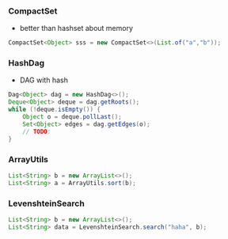 ### CompactSet 
- better than hashset about memory
```java
CompactSet<Object> sss = new CompactSet<>(List.of("a","b"));
```

### HashDag 
- DAG with hash

```java
Dag<Object> dag = new HashDag<>();
Deque<Object> deque = dag.getRoots();
while (!deque.isEmpty()) {
    Object o = deque.pollLast();
    Set<Object> edges = dag.getEdges(o);
    // TODO:
}
```

### ArrayUtils 
```java
List<String> b = new ArrayList<>();
List<String> a = ArrayUtils.sort(b);
```

### LevenshteinSearch
```java
List<String> b = new ArrayList<>();
List<String> data = LevenshteinSearch.search("haha", b);
```


